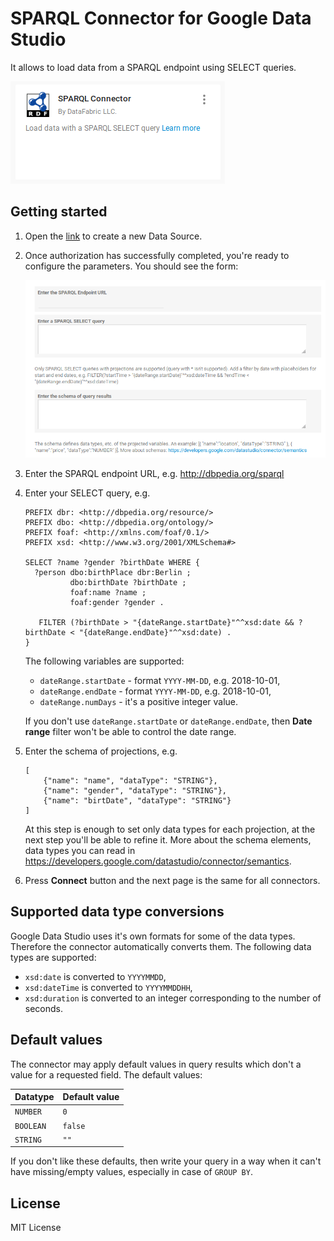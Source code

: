 # SPARQL Connector for Google Data Studio

It allows to load data from a SPARQL endpoint using SELECT queries.

![Connector in the gallery](screenshot_ingallery.png)

## Getting started

1. Open the [link](https://datastudio.google.com/datasources/create?connectorId=AKfycbzDHEBN9qHXPni4xO4P2cIZtyQ3rnYmzkCnVsnh9oEJrnhGe4MntBF-t1zAu2Lm-Vjc) to create a new Data Source.
1. Once authorization has successfully completed, you're ready to configure the parameters. You should see the form:

    ![Screenshot of the configuration page](screenshot_parameters.png)

1. Enter the SPARQL endpoint URL, e.g. http://dbpedia.org/sparql
1. Enter your SELECT query, e.g.

    ```
    PREFIX dbr: <http://dbpedia.org/resource/>
    PREFIX dbo: <http://dbpedia.org/ontology/>
    PREFIX foaf: <http://xmlns.com/foaf/0.1/>
    PREFIX xsd: <http://www.w3.org/2001/XMLSchema#>

    SELECT ?name ?gender ?birthDate WHERE {
      ?person dbo:birthPlace dbr:Berlin ;
              dbo:birthDate ?birthDate ;
              foaf:name ?name ;
              foaf:gender ?gender .

       FILTER (?birthDate > "{dateRange.startDate}"^^xsd:date && ?birthDate < "{dateRange.endDate}"^^xsd:date) .
    }
    ```

    The following variables are supported:

    * `dateRange.startDate` - format `YYYY-MM-DD`, e.g. 2018-10-01,
    * `dateRange.endDate` - format `YYYY-MM-DD`, e.g. 2018-10-01,
    * `dateRange.numDays` - it's a positive integer value.

    If you don't use `dateRange.startDate` or `dateRange.endDate`, then **Date range** filter won't be able to control the date range.

1. Enter the schema of projections, e.g.

    ```
    [
        {"name": "name", "dataType": "STRING"},
        {"name": "gender", "dataType": "STRING"},
        {"name": "birtDate", "dataType": "STRING"}
    ]
    ```

    At this step is enough to set only data types for each projection, at the next step you'll be able to refine it. More about the schema elements, data types you can read in https://developers.google.com/datastudio/connector/semantics.

1. Press **Connect** button and the next page is the same for all connectors.

## Supported data type conversions

Google Data Studio uses it's own formats for some of the data types. Therefore the connector automatically converts them. The following data types are supported:

* `xsd:date` is converted to `YYYYMMDD`,
* `xsd:dateTime` is converted to `YYYYMMDDHH`,
* `xsd:duration` is converted to an integer corresponding to the number of seconds.

## Default values

The connector may apply default values in query results which don't a value for a requested field. The default values:

Datatype   | Default value
-----------|--------------
`NUMBER`   | `0`
`BOOLEAN`  | `false`
`STRING`   | `""`

If you don't like these defaults, then write your query in a way when it can't have missing/empty values, especially in case of `GROUP BY`.

## License

MIT License

